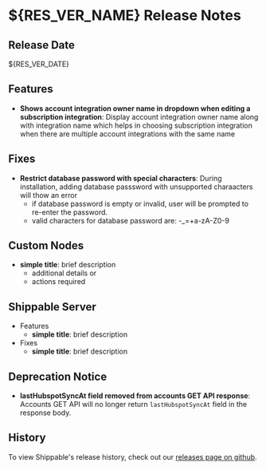 # ${RES_VER_NAME} Release Notes

## Release Date
${RES_VER_DATE}

## Features
  - **Shows account integration owner name in dropdown when editing a subscription integration**: Display account integration owner name along with integration name which helps in choosing subscription integration when there are multiple account integrations with the same name

## Fixes
  - **Restrict database password with special characters**: During installation, adding database passsword with unsupported charaacters will thow an error
      - if database password is empty or invalid, user will be prompted to re-enter the password.
      - valid characters for database password are: -_=+a-zA-Z0-9

## Custom Nodes
  - **simple title**: brief description
      - additional details or
      - actions required

## Shippable Server

  - Features
      - **simple title**: brief description
  - Fixes
      - **simple title**: brief description

## Deprecation Notice
  - **lastHubspotSyncAt field removed from accounts GET API response**: Accounts GET API will no longer return `lastHubspotSyncAt` field in the response body.

## History

To view Shippable's release history, check out our [releases page on github](https://github.com/Shippable/admiral/releases).
